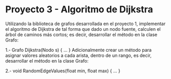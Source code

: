 # Proyecto 3 - Algoritmo de Dijkstra

Utilizando la biblioteca de grafos desarrollada en el proyecto 1, implementar el algoritmo de Dijkstra de tal forma que dado un nodo fuente, calculen el árbol de caminos más cortos; es decir, desarrollar el método en la clase Grafo:

1.- Grafo Dijkstra(Nodo s) { ... }
Adicionalmente crear un método para asignar valores aleatorios a cada arista, dentro de un rango, es decir, desarrollar el método en la clase Grafo:

2.- void RandomEdgeValues(float min, float max) { ... }

